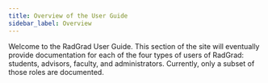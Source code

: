 ```yaml
---
title: Overview of the User Guide
sidebar_label: Overview
---
```


Welcome to the RadGrad User Guide. This section of the site will eventually provide documentation for each of the four types of users of RadGrad: students, advisors, faculty, and administrators. Currently, only a subset of those roles are documented.
